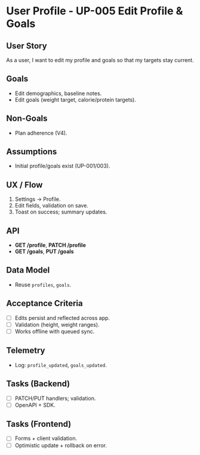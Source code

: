 # User Profile - UP-005 Edit Profile & Goals

## User Story

As a user, I want to edit my profile and goals so that my targets stay current.

## Goals

- Edit demographics, baseline notes.
- Edit goals (weight target, calorie/protein targets).

## Non-Goals

- Plan adherence (V4).

## Assumptions

- Initial profile/goals exist (UP-001/003).

## UX / Flow

1. Settings → Profile.
2. Edit fields, validation on save.
3. Toast on success; summary updates.

## API

- **GET /profile**, **PATCH /profile**
- **GET /goals**, **PUT /goals**

## Data Model

- Reuse `profiles`, `goals`.

## Acceptance Criteria

- [ ] Edits persist and reflected across app.
- [ ] Validation (height, weight ranges).
- [ ] Works offline with queued sync.

## Telemetry

- Log: `profile_updated`, `goals_updated`.

## Tasks (Backend)

- [ ] PATCH/PUT handlers; validation.
- [ ] OpenAPI + SDK.

## Tasks (Frontend)

- [ ] Forms + client validation.
- [ ] Optimistic update + rollback on error.
